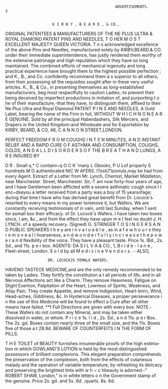                                                      ADVERTISEMENTS.                                                                 3


                         K I R B Y , B E A R D , & CO.,
ORIGINAL PATENTEES & MANUFACTURERS OF THE NE PLUS ULTRA & ROYAL DIAMOND PATENT
                      PINS AND NEEDLES,
     T O HER M O S T EXCELLENT MAJESTY QUEEN VICTORIA.
T n s acknowledged excellence of the above Pins and Needles, manufactured solely by KIRBV,BEARD.& CO.
under their immediate superintendence, has justly rendered them worthy of the extensive patronage and high
reputation which they have so long maintained.
  The combined efforts of mechanical ingenuity and long practical experience have brought them to the
highest possible perfection ; and K., B., and Co. confidently recommend them a s superior to all others, from
their possessing all the requisites sought after in these very useful articles.
  K., B., & Co., in presenting themselves as long-established manufacturers, beg most respectfully to caution
Ladies,-to prevent their being deceived by imperfect productions in imitation of, and purporting t o he of their
manufacture,-that they have, to distinguish them, afflxed to their
                    Ne Plus Ultra and Royal Diamond
                  PATENT P I N S AND NEEDLES,
                                A Gold Label, bearing the name of the Firm in full,
                       WITHOUT W H I C H N O N E                               A R E GENUINE.
  Sold by all the principal Haberdashers, Silk Mercers, and Drapers in the United Kingdom-and                              Wholesale
and for Exportation by
                           KIRBY, BEARD, & CO, 46, C A N N O N  STREET,LONDON.




PERFECT         FREEDOM          F R O M COUGHS I N T E N MINUTES, A N D INSTANT                                          RELIEF
       AND       A RAPID          CURE O F ASTHMA                          AND      CONSUMPTION,                COUGHS,
             COLDS, A N D A L L D I S O R D E R S O F                      THE      B R E A T H A N D LUNGS,
                                          A R E INSURED                      BY


D R . Small
     a,*
              C containi~q
                  O C K 'many
        L Obooks,              P U Lof properly
                           S hundreds   M O authenticated
                                                NIC W           AFERS.
                                                          ITesti71zoniuls,may be
                                                    had from every Agent.
Extract of a Letter from Mr. Lynch, Chemist, Market                                 Middleton, near Manchester.
                 Street, Manchester.                                     Sir,-T am now forty-four years of age, and I have
  Gentlemen                                                            been afflicted with a severe asthmatic cough since I
       I enc~dseyou a letter received from a party                     was a boy of 15 yearsofage; during that time I have
who has derived great benefit from Dr. Locock's                        resorted to every means in my power toremove it, but
Wafers. We are constantly receiving testimonials of                    in vain, until last Sunday, when 1 sent for asmall box
their efficacy.                                                        of Dr. Locock's Wafers. I have taken two boxes since,
                                 I am, &c.,                            and from the effect they have upon m e I feel no doubt
                                     J. H. LYNCH.                      of a speedy recovery.     (Signed)    G. STRINGER
  T O S I N G E R S A N D PUBLIC SPEAKERS t h e y are i n v a l u a b l e , as in a f e w h o u r s
they r e m o v e a l l hoarseness, a n d w o n d e r f u l l y i n c r e a s e t h e p o w e r a n d flexibility of the voice.
  They have a pleasant taste.                           Price     1s. lBd., 2s. Sd., and 11s. p e r box.
AGENTS: DA S I L V A & CO.,          1, B r i d e - l a n e ,   Fleet-street, London.    S o l d by all M e d i c i n e V e n d o r s .
                                       -
                                                                  ALSO,

                       DR. LOCOCKJS FEMALE WAFERS.
   HAVENO TASTEOE MEDICINE,and are the only remedy recommended to be taken by Ladies. They
 fortify the constitution a t all periods of life, and in all Nervous Affections act like a Charm. They remove
 Heaviness, Fatigue on Slight Exertion, Palpitation of the Heart, Lowness of Spirits, Weakness, and Allay
 Pain.
   They create Appetite, and remove Indigestion, Heart-bnrn, Wind, Head-aches, Giddiness, &c.
   In Hysterical Diseases, a proper perseverance i n the use of this Medicine will be found to effect a Cure
 after all other means have failed.
                                    **f Full Directions are given with every box.
   NOTE.-These Wafers do not contain any Mineral, and may be taken either dissolved in water, or whole.
                                 P r i c e 1s. l i d , 2s. Sd., a n d 11s. p e r Box.
        The 2s. gd. Boxes contain nearly three of the small size, and the 11s. Boxes five of those a t 28.9d.
                         BEWARE OF COUNTERFEITS I N THE FORM OF PILLS.

T H E TOILET of BEAUTY furnishes innumerable proofs of the high estima-
     tion m whlch GOWLAND'S LOTION is held by the most distinguished possessors of brilliant
complexions. This elegant preparation comprehends the preservation of the complexion, both from the effects
of cutaneous malady and the operation of variable temperature, by refreshing its deiicacy and preserving the
brightest tints with w h ~ c hbeauty is adorned.-"  ROBERT SHAW, London," is in whtte letters o n the
Government stamp of the genuine. Price 2s. gd. and 5s. 6d. ;quarts. 8s. 6d.

